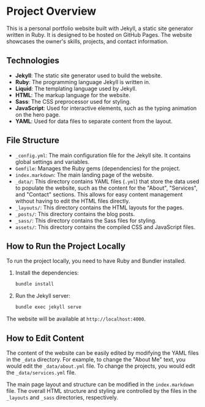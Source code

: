 # Project Overview

This is a personal portfolio website built with Jekyll, a static site generator written in Ruby. It is designed to be hosted on GitHub Pages. The website showcases the owner's skills, projects, and contact information.

## Technologies

*   **Jekyll**: The static site generator used to build the website.
*   **Ruby**: The programming language Jekyll is written in.
*   **Liquid**: The templating language used by Jekyll.
*   **HTML**: The markup language for the website.
*   **Sass**: The CSS preprocessor used for styling.
*   **JavaScript**: Used for interactive elements, such as the typing animation on the hero page.
*   **YAML**: Used for data files to separate content from the layout.

## File Structure

*   `_config.yml`: The main configuration file for the Jekyll site. It contains global settings and variables.
*   `Gemfile`: Manages the Ruby gems (dependencies) for the project.
*   `index.markdown`: The main landing page of the website.
*   `_data/`: This directory contains YAML files (`.yml`) that store the data used to populate the website, such as the content for the "About", "Services", and "Contact" sections. This allows for easy content management without having to edit the HTML files directly.
*   `_layouts/`: This directory contains the HTML layouts for the pages.
*   `_posts/`: This directory contains the blog posts.
*   `_sass/`: This directory contains the Sass files for styling.
*   `assets/`: This directory contains the compiled CSS and JavaScript files.

## How to Run the Project Locally

To run the project locally, you need to have Ruby and Bundler installed.

1.  Install the dependencies:
    ```bash
    bundle install
    ```
2.  Run the Jekyll server:
    ```bash
    bundle exec jekyll serve
    ```
The website will be available at `http://localhost:4000`.

## How to Edit Content

The content of the website can be easily edited by modifying the YAML files in the `_data` directory. For example, to change the "About Me" text, you would edit the `_data/about.yml` file. To change the projects, you would edit the `_data/services.yml` file.

The main page layout and structure can be modified in the `index.markdown` file. The overall HTML structure and styling are controlled by the files in the `_layouts` and `_sass` directories, respectively.

